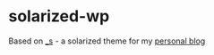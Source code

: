 solarized-wp
===

Based on [_s](https://github.com/automattic/_s) - a solarized theme for my [personal blog](https://www.mmaton.com)